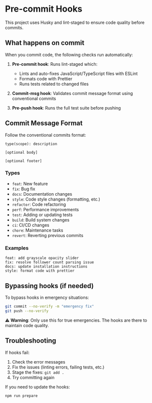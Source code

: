 # Pre-commit Hooks

This project uses Husky and lint-staged to ensure code quality before commits.

## What happens on commit

When you commit code, the following checks run automatically:

1. **Pre-commit hook**: Runs lint-staged which:
   - Lints and auto-fixes JavaScript/TypeScript files with ESLint
   - Formats code with Prettier
   - Runs tests related to changed files

2. **Commit-msg hook**: Validates commit message format using conventional commits

3. **Pre-push hook**: Runs the full test suite before pushing

## Commit Message Format

Follow the conventional commits format:

```
type(scope): description

[optional body]

[optional footer]
```

### Types

- `feat`: New feature
- `fix`: Bug fix
- `docs`: Documentation changes
- `style`: Code style changes (formatting, etc.)
- `refactor`: Code refactoring
- `perf`: Performance improvements
- `test`: Adding or updating tests
- `build`: Build system changes
- `ci`: CI/CD changes
- `chore`: Maintenance tasks
- `revert`: Reverting previous commits

### Examples

```
feat: add grayscale opacity slider
fix: resolve follower count parsing issue
docs: update installation instructions
style: format code with prettier
```

## Bypassing hooks (if needed)

To bypass hooks in emergency situations:

```bash
git commit --no-verify -m "emergency fix"
git push --no-verify
```

⚠️ **Warning**: Only use this for true emergencies. The hooks are there to maintain code quality.

## Troubleshooting

If hooks fail:

1. Check the error messages
2. Fix the issues (linting errors, failing tests, etc.)
3. Stage the fixes: `git add .`
4. Try committing again

If you need to update the hooks:

```bash
npm run prepare
```
